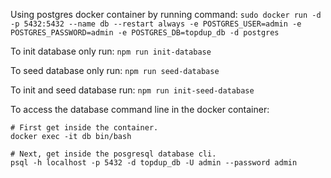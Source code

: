 Using postgres docker container by running command:
`sudo docker run -d -p 5432:5432 --name db --restart always -e POSTGRES_USER=admin -e POSTGRES_PASSWORD=admin -e POSTGRES_DB=topdup_db -d postgres`

To init database only run: `npm run init-database`

To seed database only run: `npm run seed-database`

To init and seed database run: `npm run init-seed-database`

To access the database command line in the docker container:
```
# First get inside the container.
docker exec -it db bin/bash

# Next, get inside the posgresql database cli.
psql -h localhost -p 5432 -d topdup_db -U admin --password admin
```
